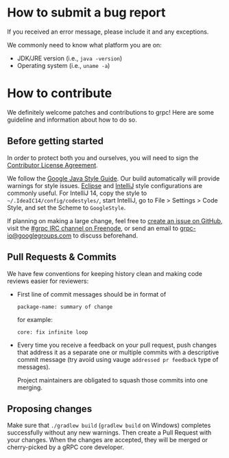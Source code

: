 # How to submit a bug report

If you received an error message, please include it and any exceptions.

We commonly need to know what platform you are on:
 * JDK/JRE version (i.e., ```java -version```)
 * Operating system (i.e., ```uname -a```)

# How to contribute

We definitely welcome patches and contributions to grpc! Here are some
guideline and information about how to do so.

## Before getting started

In order to protect both you and ourselves, you will need to sign the
[Contributor License Agreement](https://cla.developers.google.com/clas).

We follow the [Google Java Style
Guide](https://google-styleguide.googlecode.com/svn/trunk/javaguide.html). Our
build automatically will provide warnings for style issues.
[Eclipse](https://raw.githubusercontent.com/google/styleguide/gh-pages/eclipse-java-google-style.xml)
and
[IntelliJ](https://raw.githubusercontent.com/google/styleguide/gh-pages/intellij-java-google-style.xml)
style configurations are commonly useful. For IntelliJ 14, copy the style to
`~/.IdeaIC14/config/codestyles/`, start IntelliJ, go to File > Settings > Code
Style, and set the Scheme to `GoogleStyle`.

If planning on making a large change, feel free to [create an issue on
GitHub](https://github.com/grpc/grpc-java/issues/new), visit the [#grpc IRC
channel on Freenode](http://webchat.freenode.net/?channels=grpc), or send an
email to [grpc-io@googlegroups.com](grpc-io@googlegroups.com) to discuss
beforehand.

## Pull Requests & Commits

We have few conventions for keeping history clean and making code reviews easier
for reviewers:

* First line of commit messages should be in format of

  `package-name: summary of change`

  for example:

  `core: fix infinite loop`

* Every time you receive a feedback on your pull request, push changes that
  address it as a separate one or multiple commits with a descriptive commit
  message (try avoid using vauge `addressed pr feedback` type of messages).

  Project maintainers are obligated to squash those commits into one
  merging.

## Proposing changes

Make sure that `./gradlew build` (`gradlew build` on Windows) completes
successfully without any new warnings. Then create a Pull Request with your
changes. When the changes are accepted, they will be merged or cherry-picked by
a gRPC core developer.
